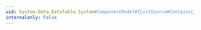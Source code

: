 ```yaml
---
uid: System.Data.DataTable.System#ComponentModel#IListSource#ContainsListCollection
internalonly: False
---
```

